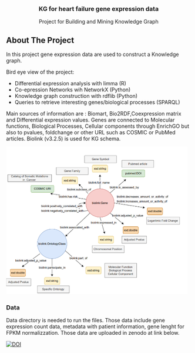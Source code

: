   <h3 align="center">KG for heart failure gene expression data</h3>

  <p align="center">
    Project for Building and Mining Knowledge Graph 
  </p>
</div>

<!-- ABOUT THE PROJECT -->
## About The Project

In this project gene expression data are used to construct a Knowledge graph. 

Bird eye view of the project:
* Differential expression analysis with limma (R)
* Co-epression Networks wih NetworkX (Python)
* Knowledge graph construction with rdflib (Python)
* Queries to retrieve interesting genes/biological processes (SPARQL) 

Main sources of information are : Biomart, Bio2RDF,Coexpression matrix and Differential expression values.
Genes are connected to Molecular functions, Biological Processes, Cellular components through EnrichGO but also to pvalues, foldchange
or other URL such as COSMIC or PubMed articles. Biolink (v3.2.5) is used for KG schema.  

<img src="Images/KG_metagraph.png" widht = "400" height= "400">

<!-- DATA -->
### Data

Data directory is needed to run the files. Those data include gene expression count data, 
metadata with patient information, gene lenght for FPKM normalizzation. Those data are uploaded in zenodo at link below.  

</a>
<a href="https://doi.org/10.5281/zenodo.7790931">
        <img src="https://zenodo.org/badge/DOI/10.5281/zenodo.7790931.svg" alt="DOI">
    </a>

